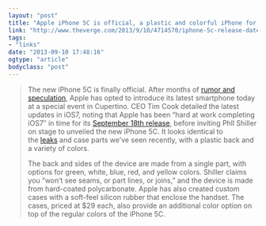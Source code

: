 ```yaml
---
layout: "post"
title: "Apple iPhone 5C is official, a plastic and colorful iPhone for $99"
link: "http://www.theverge.com/2013/9/10/4714570/iphone-5c-release-date-specs-features-price-announcement"
tags: 
- "links"
date: "2013-09-10 17:48:16"
ogtype: "article"
bodyclass: "post"
---
```


> The new iPhone 5C is finally official. After months of [rumor and speculation](http://www.theverge.com/2013/8/12/4614200/apple-iphone-5s-rumors-what-to-expect), Apple has opted to introduce its latest smartphone today at a special event in Cupertino. CEO Tim Cook detailed the latest updates in iOS7, noting that Apple has been “hard at work completing iOS7″ in time for its [September 18th release](http://www.theverge.com/2013/9/10/4715240/ios-7-release-date), before inviting Phll Shiller on stage to unveiled the new iPhone 5C. It looks identical to the [leaks](http://www.theverge.com/2013/7/6/4498260/low-cost-iphone-allegedly-captured-in-photos-and-video/in/4476019) and case parts we’ve seen recently, with a plastic back and a variety of colors.
> 
> The back and sides of the device are made from a single part, with options for green, white, blue, red, and yellow colors. Shiller claims you “won’t see seams, or part lines, or joins,” and the device is made from hard-coated polycarbonate. Apple has also created custom cases with a soft-feel silicon rubber that enclose the handset. The cases, priced at $29 each, also provide an additional color option on top of the regular colors of the iPhone 5C.